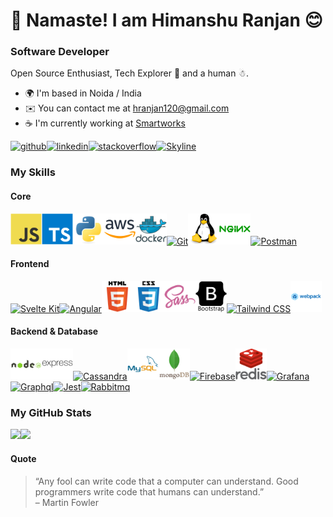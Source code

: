 # 🙏 Namaste! I am Himanshu Ranjan 😊

### Software Developer

Open Source Enthusiast, Tech Explorer 🚩 and a human ☃.

- 🌍 I'm based in Noida / India
- ✉️ You can contact me at [hranjan120@gmail.com](mailto:hranjan120@gmail.com)
- ☕ I'm currently working at [Smartworks](https://www.smartworksoffice.com/)

<a href="https://github.com/hranjan120" target="_blank"><img src="https://img.shields.io/badge/github-%2324292e.svg?&style=for-the-badge&logo=github&logoColor=white" alt="github" /></a><a href="https://www.linkedin.com/in/himanshu-ranjan-04aa46101/" target="_blank"><img src="https://img.shields.io/badge/linkedin-%231E77B5.svg?&style=for-the-badge&logo=linkedin&logoColor=white" alt="linkedin" /></a><a href="https://stackoverflow.com/users/20624490" target="_blank"><img src="https://img.shields.io/badge/stackoverflow-%23F28032.svg?&style=for-the-badge&logo=stackoverflow&logoColor=white" alt="stackoverflow" /></a><a href="https://skyline.github.com/hranjan120/2022" target="_blank"><img src="https://img.shields.io/badge/Skyline-%2324292e.svg?&style=for-the-badge&logo=github&logoColor=white&color=E4405F" alt="Skyline" /></a>

### My Skills

#### Core

<p align="left"><a href="#"><img src="https://raw.githubusercontent.com/devicons/devicon/master/icons/javascript/javascript-original.svg" width="50" height="50" alt="JavaScript" /></a><a href="#"><img src="https://raw.githubusercontent.com/devicons/devicon/master/icons/typescript/typescript-original.svg" width="50" height="50" alt="TypeScript" /></a><a href="#"><img src="https://raw.githubusercontent.com/devicons/devicon/master/icons/python/python-original.svg" width="50" height="50" alt="Python" /></a><a href="#"><img src="https://raw.githubusercontent.com/devicons/devicon/master/icons/amazonwebservices/amazonwebservices-original-wordmark.svg" width="50" height="50" alt="AWS" /></a><a href="#"><img src="https://raw.githubusercontent.com/devicons/devicon/master/icons/docker/docker-original-wordmark.svg" width="50" height="50" alt="Docker" /></a><a href="#"><img src="https://www.vectorlogo.zone/logos/git-scm/git-scm-icon.svg" width="50" height="50" alt="Git" /></a><a href="#"><img src="https://raw.githubusercontent.com/devicons/devicon/master/icons/linux/linux-original.svg" width="50" height="50" alt="Linux" /></a><a href="#"><img src="https://raw.githubusercontent.com/devicons/devicon/master/icons/nginx/nginx-original.svg" width="50" height="50" alt="Nginx" /></a><a href="#"><img src="https://www.vectorlogo.zone/logos/getpostman/getpostman-icon.svg" width="50" height="50" alt="Postman" /></a></p>

#### Frontend

<p align="left"> <a href="#"><img src="https://upload.vectorlogo.zone/logos/sveltetechnology/images/fc06c9b6-d01c-4e1f-82be-557ad5f65d6e.svg" height="50" alt="Svelte Kit" /></a><a href="#"><img src="https://angular.io/assets/images/logos/angular/angular.svg" width="50" height="50" alt="Angular" /></a><a href="#"><img src="https://raw.githubusercontent.com/devicons/devicon/master/icons/html5/html5-original-wordmark.svg" width="50" height="50" alt="HTML5" /></a><a href="#"><img src="https://raw.githubusercontent.com/devicons/devicon/master/icons/css3/css3-original-wordmark.svg" width="50" height="50" alt="CSS3" /></a><a href="#"><img src="https://raw.githubusercontent.com/devicons/devicon/master/icons/sass/sass-original.svg" width="50" height="50" alt="Sass" /></a><a href="#"><img src="https://raw.githubusercontent.com/devicons/devicon/master/icons/bootstrap/bootstrap-plain-wordmark.svg" width="50" height="50" alt="Bootstrap" /></a><a href="#"><img src="https://www.vectorlogo.zone/logos/tailwindcss/tailwindcss-icon.svg" width="50" height="50" alt="Tailwind CSS" /></a><a href="#"><img src="https://raw.githubusercontent.com/devicons/devicon/d00d0969292a6569d45b06d3f350f463a0107b0d/icons/webpack/webpack-original-wordmark.svg" width="50" height="50" alt="Webpack" /></a></p>

#### Backend & Database

<p align="left"><a href="#"><img src="https://raw.githubusercontent.com/devicons/devicon/master/icons/nodejs/nodejs-original-wordmark.svg" width="50" height="50" alt="NodeJS" /></a><a href="#"><img src="https://raw.githubusercontent.com/devicons/devicon/master/icons/express/express-original-wordmark.svg" width="50" height="50" alt="Express" /></a><a href="#"><img src="https://www.vectorlogo.zone/logos/apache_cassandra/apache_cassandra-icon.svg" width="50" height="50" alt="Cassandra" /></a><a href="#"><img src="https://raw.githubusercontent.com/devicons/devicon/master/icons/mysql/mysql-original-wordmark.svg" width="50" height="50" alt="MySQL" /></a><a href="#"><img src="https://raw.githubusercontent.com/devicons/devicon/master/icons/mongodb/mongodb-original-wordmark.svg" width="50" height="50" alt="MongoDB" /></a><a href="#"><img src="https://www.vectorlogo.zone/logos/firebase/firebase-icon.svg" width="50" height="50" alt="Firebase" /></a><a href="#"><img src="https://raw.githubusercontent.com/devicons/devicon/master/icons/redis/redis-original-wordmark.svg" width="50" height="50" alt="Redis" /></a><a href="#"><img src="https://www.vectorlogo.zone/logos/grafana/grafana-icon.svg" width="50" height="50" alt="Grafana" /></a><a href="#"><img src="https://www.vectorlogo.zone/logos/graphql/graphql-icon.svg" width="50" height="50" alt="Graphql" /></a><a href="#"><img src="https://www.vectorlogo.zone/logos/jestjsio/jestjsio-icon.svg" width="50" height="50" alt="Jest" /></a><a href="#"><img src="https://www.vectorlogo.zone/logos/rabbitmq/rabbitmq-icon.svg" width="50" height="50" alt="Rabbitmq" /></a></p>

### My GitHub Stats

<p align="left"><a href="#"><img src="https://github-readme-stats.vercel.app/api?username=hranjan120&show_icons=true&count_private=true&title_color=0891b2&text_color=ffffff&icon_color=0891b2&bg_color=171717&hide_border=true&show_icons=true" /></a><a href="#"><img src="https://github-readme-streak-stats.herokuapp.com/?user=hranjan120&stroke=ffffff&background=171717&ring=0891b2&fire=0891b2&currStreakNum=ffffff&currStreakLabel=0891b2&sideNums=ffffff&sideLabels=ffffff&dates=ffffff&hide_border=true" /></a></p>

#### Quote

<blockquote> 
  “Any fool can write code that a computer can understand. Good programmers write code that humans can understand.” <br /> – Martin Fowler
</blockquote>
